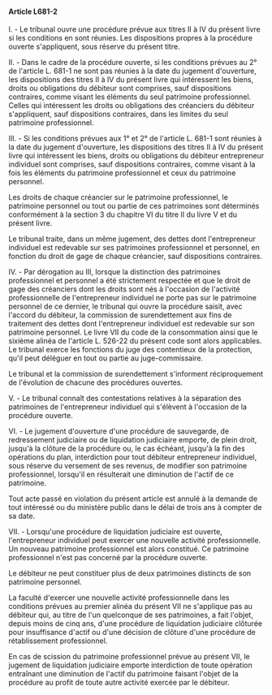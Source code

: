 #### Article L681-2

I. - Le tribunal ouvre une procédure prévue aux titres II à IV du présent livre si les conditions en sont réunies. Les dispositions propres à la procédure ouverte s'appliquent, sous réserve du présent titre.

II. - Dans le cadre de la procédure ouverte, si les conditions prévues au 2° de l'article L. 681-1 ne sont pas réunies à la date du jugement d'ouverture, les dispositions des titres II à IV du présent livre qui intéressent les biens, droits ou obligations du débiteur sont comprises, sauf dispositions contraires, comme visant les éléments du seul patrimoine professionnel. Celles qui intéressent les droits ou obligations des créanciers du débiteur s'appliquent, sauf dispositions contraires, dans les limites du seul patrimoine professionnel.

III. - Si les conditions prévues aux 1° et 2° de l'article L. 681-1 sont réunies à la date du jugement d'ouverture, les dispositions des titres II à IV du présent livre qui intéressent les biens, droits ou obligations du débiteur entrepreneur individuel sont comprises, sauf dispositions contraires, comme visant à la fois les éléments du patrimoine professionnel et ceux du patrimoine personnel.

Les droits de chaque créancier sur le patrimoine professionnel, le patrimoine personnel ou tout ou partie de ces patrimoines sont déterminés conformément à la section 3 du chapitre VI du titre II du livre V et du présent livre.

Le tribunal traite, dans un même jugement, des dettes dont l'entrepreneur individuel est redevable sur ses patrimoines professionnel et personnel, en fonction du droit de gage de chaque créancier, sauf dispositions contraires.

IV. - Par dérogation au III, lorsque la distinction des patrimoines professionnel et personnel a été strictement respectée et que le droit de gage des créanciers dont les droits sont nés à l'occasion de l'activité professionnelle de l'entrepreneur individuel ne porte pas sur le patrimoine personnel de ce dernier, le tribunal qui ouvre la procédure saisit, avec l'accord du débiteur, la commission de surendettement aux fins de traitement des dettes dont l'entrepreneur individuel est redevable sur son patrimoine personnel. Le livre VII du code de la consommation ainsi que le sixième alinéa de l'article L. 526-22 du présent code sont alors applicables. Le tribunal exerce les fonctions du juge des contentieux de la protection, qu'il peut déléguer en tout ou partie au juge-commissaire.

Le tribunal et la commission de surendettement s'informent réciproquement de l'évolution de chacune des procédures ouvertes.

V. - Le tribunal connaît des contestations relatives à la séparation des patrimoines de l'entrepreneur individuel qui s'élèvent à l'occasion de la procédure ouverte.

VI. - Le jugement d'ouverture d'une procédure de sauvegarde, de redressement judiciaire ou de liquidation judiciaire emporte, de plein droit, jusqu'à la clôture de la procédure ou, le cas échéant, jusqu'à la fin des opérations du plan, interdiction pour tout débiteur entrepreneur individuel, sous réserve du versement de ses revenus, de modifier son patrimoine professionnel, lorsqu'il en résulterait une diminution de l'actif de ce patrimoine.

Tout acte passé en violation du présent article est annulé à la demande de tout intéressé ou du ministère public dans le délai de trois ans à compter de sa date.

VII. - Lorsqu'une procédure de liquidation judiciaire est ouverte, l'entrepreneur individuel peut exercer une nouvelle activité professionnelle. Un nouveau patrimoine professionnel est alors constitué. Ce patrimoine professionnel n'est pas concerné par la procédure ouverte.

Le débiteur ne peut constituer plus de deux patrimoines distincts de son patrimoine personnel.

La faculté d'exercer une nouvelle activité professionnelle dans les conditions prévues au premier alinéa du présent VII ne s'applique pas au débiteur qui, au titre de l'un quelconque de ses patrimoines, a fait l'objet, depuis moins de cinq ans, d'une procédure de liquidation judiciaire clôturée pour insuffisance d'actif ou d'une décision de clôture d'une procédure de rétablissement professionnel.

En cas de scission du patrimoine professionnel prévue au présent VII, le jugement de liquidation judiciaire emporte interdiction de toute opération entraînant une diminution de l'actif du patrimoine faisant l'objet de la procédure au profit de toute autre activité exercée par le débiteur.

